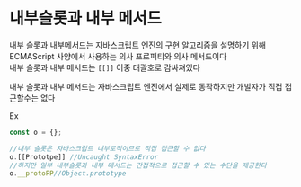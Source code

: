 # 내부슬롯과 내부 메서드

내부 슬롯과 내부메서드는 자바스크립트 엔진의 구현 알고리즘을 설명하기 위해 ECMAScript 사양에서 사용하는 의사 프로퍼티와 의사 메서드이다  
내부 슬롯과 내부 메서드는 `[[]]` 이중 대괄호로 감싸져있다

내부 슬롯과 내부 메서드는 자바스크립트 엔진에서 실제로 동작하지만 개발자가 직접 접근할수는 없다

Ex

```js
const o = {};

//내부 슬롯은 자바스크립트 내부로직이므로 직접 접근할 수 없다
o.[[Prototpe]] //Uncaught SyntaxError
//하지만 일부 내부슬롯과 내부 메서드는 간접적으로 접근할 수 있는 수단을 제공한다
o.__protoPP//Object.prototype
```
